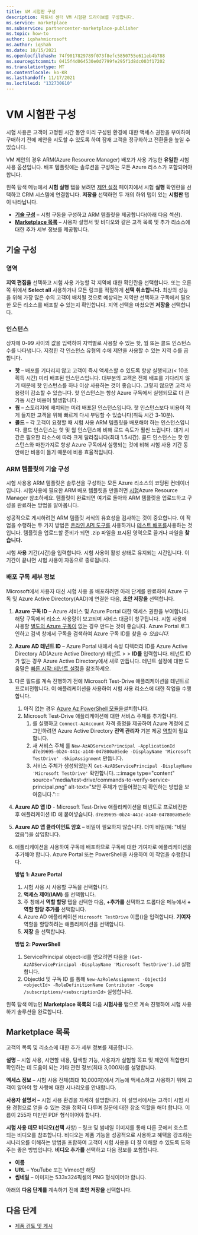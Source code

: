 ```yaml
---
title: VM 시험판 구성
description: 파트너 센터 VM 시험판 드라이브를 구성합니다.
ms.service: marketplace
ms.subservice: partnercenter-marketplace-publisher
ms.topic: how-to
author: iqshahmicrosoft
ms.author: iqshah
ms.date: 10/15/2021
ms.openlocfilehash: 74f9017829789f073f8efc5850755e611eb4b788
ms.sourcegitcommit: 0415f4d064530e0d7799fe295f1d8dc003f17202
ms.translationtype: MT
ms.contentlocale: ko-KR
ms.lasthandoff: 11/17/2021
ms.locfileid: "132730610"
---
```

# <a name="configure-a-vm-test-drive"></a>VM 시험판 구성

시험 사용은 고객이 고정된 시간 동안 미리 구성된 환경에 대한 액세스 권한을 부여하여 구매하기 전에 제안을 시도할 수 있도록 하여 잠재 고객을 정규화하고 전환율을 높일 수 있습니다.

VM 제안의 경우 ARM(Azure Resource Manager) 배포가 사용 가능한 **유일한** 시험 사용 옵션입니다. 배포 템플릿에는 솔루션을 구성하는 모든 Azure 리소스가 포함되어야 합니다.

왼쪽 탐색 메뉴에서 **시험 실행** 탭을 보려면 [제안 설정](azure-vm-offer-setup.md#test-drive-optional) 페이지에서 시험 **실행** 확인란을 선택하고 CRM 시스템에 연결합니다. **저장을** 선택하면 두 개의 하위 탭이 있는 **시험판** 탭이 나타납니다.

- **[기술 구성](#technical-configuration)** – 시험 구동을 구성하고 ARM 템플릿을 제공합니다(아래 다음 섹션).
- **[Marketplace 목록](#marketplace-listing)** – 사용자 설명서 및 비디오와 같은 고객 목록 및 추가 리소스에 대한 추가 세부 정보를 제공합니다.

## <a name="technical-configuration"></a>기술 구성

### <a name="regions"></a>영역

**지역 편집을** 선택하고 시험 사용 가능할 각 지역에 대한 확인란을 선택합니다. 또는 오른쪽 위에서 **Select all** 사용하거나 모든 링크를 적절하게 **선택 취소합니다.** 최상의 성능을 위해 가장 많은 수의 고객이 배치될 것으로 예상되는 지역만 선택하고 구독에서 필요한 모든 리소스를 배포할 수 있는지 확인합니다. 지역 선택을 마쳤으면 **저장을** 선택합니다.

### <a name="instances"></a>인스턴스

상자에 0-99 사이의 값을 입력하여 지역별로 사용할 수 있는 핫, 웜 또는 콜드 인스턴스 수를 나타냅니다. 지정한 각 인스턴스 유형의 수에 제안을 사용할 수 있는 지역 수를 곱합니다.

- **핫** – 배포를 기다리지 않고 고객이 즉시 액세스할 수 있도록 항상 실행되고(< 10초 획득 시간) 미리 배포된 인스턴스입니다. 대부분의 고객은 전체 배포를 기다리지 않기 때문에 핫 인스턴스를 하나 이상 사용하는 것이 좋습니다. 그렇지 않으면 고객 사용량이 감소할 수 있습니다. 핫 인스턴스는 항상 Azure 구독에서 실행되므로 더 큰 가동 시간 비용이 발생합니다.
- **웜** – 스토리지에 배치되는 미리 배포된 인스턴스입니다. 핫 인스턴스보다 비용이 적게 들지만 고객을 위해 빠르게 다시 부팅할 수 있습니다(취득 시간 3-10분).
- **콜드** – 각 고객이 요청할 때 시험 사용 ARM 템플릿을 배포해야 하는 인스턴스입니다. 콜드 인스턴스는 핫 및 웜 인스턴스에 비해 로드 속도가 훨씬 느립니다. 대기 시간은 필요한 리소스에 따라 크게 달라집니다(최대 1.5시간). 콜드 인스턴스는 핫 인스턴스와 마찬가지로 항상 Azure 구독에서 실행되는 것에 비해 시험 사용 기간 동안에만 비용이 들기 때문에 비용 효율적입니다.

### <a name="technical-configuration-of-arm-template"></a>ARM 템플릿의 기술 구성

시험 사용용 ARM 템플릿은 솔루션을 구성하는 모든 Azure 리소스의 코딩된 컨테이너입니다. 시험사용에 필요한 ARM 배포 템플릿을 만들려면 [시험](azure-resource-manager-test-drive.md#write-the-test-drive-template)Azure Resource Manager 참조하세요. 템플릿이 완료되면 여기로 돌아와 ARM 템플릿을 업로드하고 구성을 완료하는 방법을 알아봅니다.

성공적으로 게시하려면 ARM 템플릿 서식의 유효성을 검사하는 것이 중요합니다. 이 작업을 수행하는 두 가지 방법은 [온라인 API 도구를](/rest/api/resources/deployments/validate) 사용하거나 [테스트 배포를](/azure/azure-resource-manager/templates/deploy-portal)사용하는 것입니다. 템플릿을 업로드할 준비가 되면 .zip 파일을 표시된 영역으로 끌거나 파일을 **찾습니다.**

시험 **사용** 기간(시간)을 입력합니다. 시험 사용이 활성 상태로 유지되는 시간입니다. 이 기간이 끝나면 시험 사용이 자동으로 종료됩니다.

### <a name="deployment-subscription-details"></a>배포 구독 세부 정보

Microsoft에서 사용자 대신 시험 사용 을 배포하려면 아래 단계를 완료하여 Azure 구독 및 Azure Active Directory(AAD)에 연결한 다음, **초안 저장을** 선택합니다.

1. **Azure 구독 ID** – Azure 서비스 및 Azure Portal 대한 액세스 권한을 부여합니다. 해당 구독에서 리소스 사용량이 보고되며 서비스 대금이 청구됩니다. 시험 사용에 사용할 [별도의 Azure 구독이](/azure/cost-management-billing/manage/create-subscription) 없는 경우 만드는 것이 좋습니다. Azure Portal 로그인하고 검색 창에서 구독을 검색하여 Azure 구독 ID를 찾을 수 *있습니다.*
2. **Azure AD 테넌트 ID** – Azure Portal 내에서 속성 디렉터리 ID를 Azure Active Directory AD(Azure Active Directory) 테넌트   >    >  **ID를** 입력합니다. 테넌트 ID가 없는 경우 Azure Active Directory에서 새로 만듭니다. 테넌트 설정에 대한 도움말은 [빠른 시작: 테넌트 설정](/azure/active-directory/develop/quickstart-create-new-tenant?branch=main)을 참조하세요.
3. 다른 필드를 계속 진행하기 전에 Microsoft Test-Drive 애플리케이션을 테넌트로 프로비전합니다. 이 애플리케이션을 사용하여 시험 사용 리소스에 대한 작업을 수행합니다.
    1. 아직 없는 경우 [Azure Az PowerShell 모듈을](/powershell/azure/install-az-ps?branch=main&view=azps-6.6.0)설치합니다.
    2. Microsoft Test-Drive 애플리케이션에 대한 서비스 주체를 추가합니다.
        1. 를 실행하고 `Connect-AzAccount` 자격 증명을 제공하여 Azure 계정에 로그인하려면 Azure Active Directory **전역 관리자** 기본 제공 [역할](/azure/active-directory/roles/permissions-reference?branch=main)이 필요합니다.
        2. 새 서비스 주체 를 `New-AzADServicePrincipal -ApplicationId d7e39695-0b24-441c-a140-047800a05ede -DisplayName 'Microsoft TestDrive' -SkipAssignment` 만듭니다.
        3. 서비스 주체가 생성되었는지 `Get-AzADServicePrincipal -DisplayName 'Microsoft TestDrive'` 확인합니다.
            :::image type="content" source="media/test-drive/commands-to-verify-service-principal.png" alt-text="보안 주체가 만들어졌는지 확인하는 방법을 보여줍니다.":::
1. **Azure AD 앱 ID** - Microsoft Test-Drive 애플리케이션을 테넌트로 프로비전한 후 애플리케이션 ID 에 붙여넣습니다. `d7e39695-0b24-441c-a140-047800a05ede`  
1. **Azure AD 앱 클라이언트 암호** – 비밀이 필요하지 않습니다. 더미 비밀(예: "비밀 없음")을 삽입합니다.
1. 애플리케이션을 사용하여 구독에 배포하므로 구독에 대한 기여자로 애플리케이션을 추가해야 합니다. Azure Portal 또는 PowerShell을 사용하여 이 작업을 수행합니다.

    **방법 1: Azure Portal**

    1. 시험 사용 시 사용할 구독을 선택합니다.
    2. **액세스 제어(IAM)** 를 선택합니다.
    3. 주 창에서 **역할 할당** 탭을 선택한 다음, **+추가를** 선택하고 드롭다운 메뉴에서 **+ 역할 할당 추가를** 선택합니다.
    4. Azure AD 애플리케이션 `Microsoft TestDrive` 이름()을 입력합니다. **기여자** 역할을 할당하려는 애플리케이션을 선택합니다.
    5. **저장** 을 선택합니다.

    **방법 2: PowerShell**

    1. ServicePrincipal object-id를 얻으려면 다음을 `(Get-AzADServicePrincipal -DisplayName 'Microsoft TestDrive').id` 실행합니다.
    2. ObjectId 및 구독 ID 를 통해 `New-AzRoleAssignment -ObjectId <objectId> -RoleDefinitionName Contributor -Scope /subscriptions/<subscriptionId>` 실행합니다.

왼쪽 탐색 메뉴인 **Marketplace 목록의** 다음 **시험사용** 탭으로 계속 진행하여 시험 사용하기 솔루션을 완료합니다.

## <a name="marketplace-listing"></a>Marketplace 목록

고객의 목록 및 리소스에 대한 추가 세부 정보를 제공합니다.

**설명** – 시험 사용, 시연할 내용, 탐색할 기능, 사용자가 실험할 목표 및 제안이 적합한지 확인하는 데 도움이 되는 기타 관련 정보(최대 3,000자)를 설명합니다.

**액세스 정보** – 시험 사용 전체(최대 10,000자)에서 기능에 액세스하고 사용하기 위해 고객이 알아야 할 사항에 대한 시나리오를 안내합니다.

**사용자 설명서** – 시험 사용 환경을 자세히 설명합니다. 이 설명서에서는 고객이 시험 사용 경험으로 얻을 수 있는 것을 정확히 다루며 질문에 대한 참조 역할을 해야 합니다. 이름이 255자 미만인 PDF 형식이어야 합니다.

**시험 사용 데모 비디오(선택** 사항) – 링크 및 썸네일 이미지를 통해 다른 곳에서 호스트되는 비디오를 참조합니다. 비디오는 제품 기능을 성공적으로 사용하고 혜택을 강조하는 시나리오를 이해하는 방법을 포함하여 고객이 시험 사용을 더 잘 이해할 수 있도록 도와주는 좋은 방법입니다. **비디오 추가를** 선택하고 다음 정보를 포함합니다.

- **이름**
- **URL** – YouTube 또는 Vimeo만 해당
- **썸네일** – 이미지는 533x324픽셀의 PNG 형식이어야 합니다.

아래의 **다음 단계를** 계속하기 전에 **초안 저장을** 선택합니다.

## <a name="next-steps"></a>다음 단계

- [제품 검토 및 게시](review-publish-offer.md)
